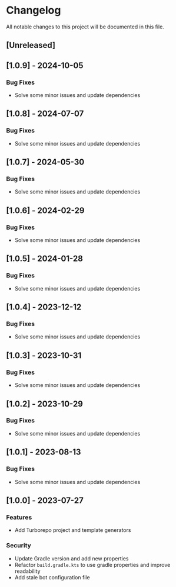 # Changelog

All notable changes to this project will be documented in this file.

## [Unreleased]
## [1.0.9] - 2024-10-05

### Bug Fixes

- Solve some minor issues and update dependencies

## [1.0.8] - 2024-07-07

### Bug Fixes

- Solve some minor issues and update dependencies

## [1.0.7] - 2024-05-30

### Bug Fixes

- Solve some minor issues and update dependencies

## [1.0.6] - 2024-02-29

### Bug Fixes

- Solve some minor issues and update dependencies

## [1.0.5] - 2024-01-28

### Bug Fixes

- Solve some minor issues and update dependencies

## [1.0.4] - 2023-12-12

### Bug Fixes

- Solve some minor issues and update dependencies

## [1.0.3] - 2023-10-31

### Bug Fixes

- Solve some minor issues and update dependencies

## [1.0.2] - 2023-10-29

### Bug Fixes

- Solve some minor issues and update dependencies

## [1.0.1] - 2023-08-13

### Bug Fixes

- Solve some minor issues and update dependencies

## [1.0.0] - 2023-07-27

### Features

- Add Turborepo project and template generators

### Security

- Update Gradle version and add new properties
- Refactor `build.gradle.kts` to use gradle properties and improve readability
- Add stale bot configuration file

<!-- generated by git-cliff -->

